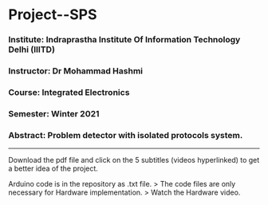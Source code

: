 # Project--SPS

### Institute: Indraprastha Institute Of Information Technology Delhi (IIITD)
### Instructor: Dr Mohammad Hashmi
### Course: Integrated Electronics
### Semester: Winter 2021
### Abstract: Problem detector with isolated protocols system.


-----------------------------------------------------------------------------------------------------------------------------------


Download the pdf file and click on the 5 subtitles (videos hyperlinked) to get a better idea of the project.

Arduino code is in the repository as .txt file. >
The code files are only necessary for Hardware implementation. >
Watch the Hardware video.
